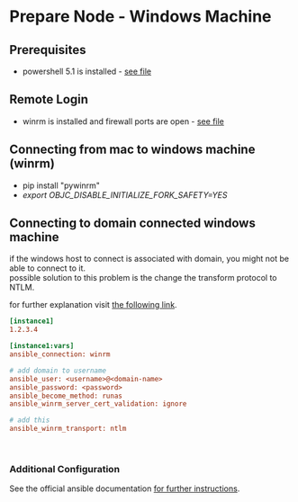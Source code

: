 
# Prepare Node - Windows Machine

## Prerequisites
* powershell 5.1 is installed - [see file](./Upgrade-PowerShell.ps1)

## Remote Login
* winrm is installed and firewall ports are open - [see file](./Install-WinRM.ps1)

## Connecting from mac to windows machine (winrm)
- pip install "pywinrm"
- *export OBJC_DISABLE_INITIALIZE_FORK_SAFETY=YES*

## Connecting to domain connected windows machine
if the windows host to connect is associated with domain, you might not be able to connect to it.\
possible solution to this problem is the change the transform protocol to NTLM.

for further explanation visit [the following link](https://docs.ansible.com/ansible/latest/user_guide/windows_winrm.html#ntlm).

```ini
[instance1]
1.2.3.4

[instance1:vars]
ansible_connection: winrm 

# add domain to username 
ansible_user: <username>@<domain-name>
ansible_password: <password> 
ansible_become_method: runas 
ansible_winrm_server_cert_validation: ignore

# add this
ansible_winrm_transport: ntlm
```

<br>

### Additional Configuration
See the official ansible documentation [for further instructions](https://docs.ansible.com/ansible/latest/user_guide/windows_setup.html).
